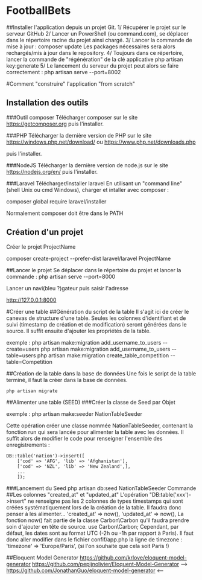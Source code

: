 # FootballBets

##Installer l'application depuis un projet Git.
1/ Récupérer le projet sur le serveur GitHub
2/ Lancer un PowerShell (ou command.com), se déplacer dans le répertoire racine du projet ainsi chargé.
3/ Lancer la commande de mise à jour :
	composer update
Les packages nécessaires sera alors rechargés/mis à jour dans le repository.
4/ Toujours dans ce répertoire, lancer la commande de "régénération" de la clé applicative
	php artisan key:generate
5/ Le lancement du serveur du projet peut alors se faire correctement :
	php artisan serve --port=8002



#Comment "construire" l'application "from scratch"
## Installation des outils
###Outil composer
Télécharger composer sur le site https://getcomposer.org puis l'installer.

###PHP
Télécharger la dernière version de PHP sur le site 
	https://windows.php.net/download/
ou  https://www.php.net/downloads.php

puis l'installer.

###NodeJS
Télécharger la dernière version de node.js sur le site
	https://nodejs.org/en/
puis l'installer.

###Laravel
Télécharger/installer laravel
En utilisant un "command line" (shell Unix ou cmd Windows), charger et intaller avec composer :

composer global require laravel/installer

Normalement composer doit être dans le PATH

## Création d'un projet
Créer le projet ProjectName

composer create-project --prefer-dist laravel/laravel ProjectName

##Lancer le projet
Se déplacer dans le répertoire du projet et lancer la commande :
php artisan serve --port=8000

Lancer un navi(bleu ?)gateur puis saisir l'adresse 

http://127.0.0.1:8000

#Créer une table
##Génération du script de la table
Il s'agit ici de créer le canevas de structure d'une table.
Seules les colonnes d'identifiant et de suivi (timestamp de création et de modification) seront générées dans le source.
Il suffit ensuite d'ajouter les propriétés de la table.

exemple :
	php artisan make:migration add_username_to_users --create=users
	php artisan make:migration add_username_to_users --table=users
	php artisan make:migration create_table_competition --table=Competition

##Création de la table dans la base de données
Une fois le script de la table terminé, il faut la créer dans la base de données.

	php artisan migrate

##Alimenter une table (SEED)
###Créer la classe de Seed par Objet

exemple :
	php artisan make:seeder NationTableSeeder
	
Cette opération créer une classe nommée NationTableSeeder, contenant la fonction run qui sera lancée pour alimenter la table avec les données.
Il suffit alors de modifier le code pour renseigner l'ensemble des enregistrements :

    DB::table('nation')->insert([
        ['cod' => 'AFG', 'lib' => 'Afghanistan'],
        ['cod' => 'NZL', 'lib' => 'New Zealand',],
        ...
        ]);

###Lancement du Seed
	php artisan db:seed NationTableSeeder
Commande
##Les colonnes "created_at" et "updated_at"
L'opération "DB:table('xxx')->insert" ne renseigne pas les 2 colonnes de types timestamps qui sont créées systématiquement lors de la création de la table.
Il faudra donc penser à les alimenter...
    'created_at' => now(),
    'updated_at' => now(),
La fonction now() fait partie de la classe Carbon\Carbon qu'il faudra prendre soin d'ajouter en tête de source.
    use Carbon\Carbon;
Cependant, par défaut, les dates sont au format UTC (-2h ou -1h par rapport à Paris). Il faut donc aller modifier dans le fichier confif/app.php la ligne de timezone :
    'timezone' => 'Europe/Paris',
(si l'on souhaite que cela soit Paris !)
    


##Eloquent Model Generator
	https://github.com/krlove/eloquent-model-generator
	https://github.com/pepijnolivier/Eloquent-Model-Generator
	--> https://github.com/JonathanGuo/eloquent-model-generator <--